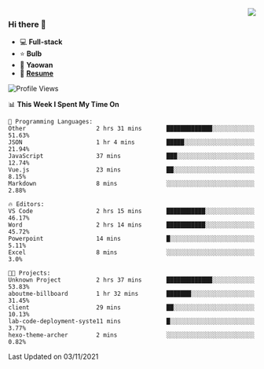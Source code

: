 <img align="right" src="https://github-readme-stats.vercel.app/api?username=LolipopJ&show_icons=true&count_private=true&hide_title=true&include_all_commits=true&theme=vue">

### Hi there 👋

- :computer: **Full-stack**
- :star: **Bulb**
- :pill: **Yaowan**
- :milky_way: [**Resume**](https://cdn.jsdelivr.net/gh/lolipopj/resume/export/resume-en.pdf)

<!--START_SECTION:waka-->
![Profile Views](http://img.shields.io/badge/Profile%20Views-16-blue)

📊 **This Week I Spent My Time On** 

```text
💬 Programming Languages: 
Other                    2 hrs 31 mins       █████████████░░░░░░░░░░░░   51.63% 
JSON                     1 hr 4 mins         █████░░░░░░░░░░░░░░░░░░░░   21.94% 
JavaScript               37 mins             ███░░░░░░░░░░░░░░░░░░░░░░   12.74% 
Vue.js                   23 mins             ██░░░░░░░░░░░░░░░░░░░░░░░   8.15% 
Markdown                 8 mins              ░░░░░░░░░░░░░░░░░░░░░░░░░   2.88%

🔥 Editors: 
VS Code                  2 hrs 15 mins       ███████████░░░░░░░░░░░░░░   46.17% 
Word                     2 hrs 14 mins       ███████████░░░░░░░░░░░░░░   45.72% 
Powerpoint               14 mins             █░░░░░░░░░░░░░░░░░░░░░░░░   5.11% 
Excel                    8 mins              ░░░░░░░░░░░░░░░░░░░░░░░░░   3.0%

🐱‍💻 Projects: 
Unknown Project          2 hrs 37 mins       █████████████░░░░░░░░░░░░   53.83% 
aboutme-billboard        1 hr 32 mins        ███████░░░░░░░░░░░░░░░░░░   31.45% 
client                   29 mins             ██░░░░░░░░░░░░░░░░░░░░░░░   10.13% 
lab-code-deployment-syste11 mins             █░░░░░░░░░░░░░░░░░░░░░░░░   3.77% 
hexo-theme-archer        2 mins              ░░░░░░░░░░░░░░░░░░░░░░░░░   0.82%

```


 Last Updated on 03/11/2021
<!--END_SECTION:waka-->
